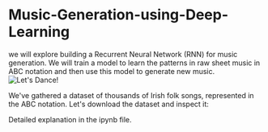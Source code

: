 # Music-Generation-using-Deep-Learning
we will explore building a Recurrent Neural Network (RNN) for music generation. We will train a model to learn the patterns in raw sheet music in ABC notation and then use this model to generate new music.
![Let's Dance!](http://33.media.tumblr.com/3d223954ad0a77f4e98a7b87136aa395/tumblr_nlct5lFVbF1qhu7oio1_500.gif)

We've gathered a dataset of thousands of Irish folk songs, represented in the ABC notation. Let's download the dataset and inspect it: 

Detailed explanation in the ipynb file.
